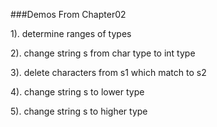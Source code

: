 ###Demos From Chapter02

1). determine ranges of types

2). change string s from char type to int type

3). delete characters from s1 which match to s2

4). change string s to lower type

5). change string s to higher type